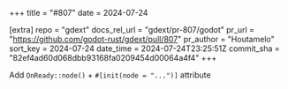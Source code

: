 +++
title = "#807"
date = 2024-07-24

[extra]
repo = "gdext"
docs_rel_url = "gdext/pr-807/godot"
pr_url = "https://github.com/godot-rust/gdext/pull/807"
pr_author = "Houtamelo"
sort_key = 2024-07-24
date_time = 2024-07-24T23:25:51Z
commit_sha = "82ef4ad60d068dbb93168fa0209454d00064a4f4"
+++

Add `OnReady::node()` + `#[init(node = "...")]` attribute
